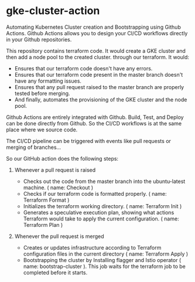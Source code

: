 # gke-cluster-action

Automating Kubernetes Cluster creation and Bootstrapping using Github Actions.
Github Actions allows you to design your CI/CD workflows directly in your Github repositories.

This repository contains terraform code. It would create a GKE cluster and then add a node pool to the created cluster. 
through our terraform. It would:

 - Ensures that our terraform code doesn't have any errors.
 - Ensures that our terraform code present in the master branch doesn't have any formatting issues.
 - Ensures that any pull request raised to the master branch are properly tested before merging.
 - And finally, automates the provisioning of the GKE cluster and the node pool.

Github Actions are entirely integrated with Github. Build, Test, and Deploy can be done directly from Github. 
So the CI/CD workflows is at the same place where we source code. 

The CI/CD pipeline can be triggered with events like pull requests or merging of branches... 

So our GitHub action does the following steps:

1. Whenever a pull request is raised
   * Checks out the code from the master branch into the ubuntu-latest machine. ( name: Checkout )
   * Checks if our terraform code is formatted properly. ( name: Terraform Format )
   * Initializes the terraform working directory. ( name: Terraform Init )
   * Generates a speculative execution plan, showing what actions Terraform would take to apply the current configuration. ( name: Terraform Plan )

2. Whenever the pull request is merged
   * Creates or updates infrastructure according to Terraform configuration files in the current directory ( name: Terraform Apply )
   * Bootstrapping the cluster by Installing flagger and Istio operator ( name: bootstrap-cluster ). This job waits for the terraform job to be completed before it starts.